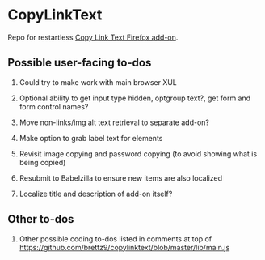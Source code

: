 # CopyLinkText

Repo for restartless [Copy Link Text Firefox add-on](https://addons.mozilla.org/firefox/addon/copy-link-text-4750/).

## Possible user-facing to-dos

1.  Could try to make work with main browser XUL

2.  Optional ability to get input type hidden, optgroup text?,
    get form and form control names?

3.  Move non-links/img alt text retrieval to separate add-on?

4.  Make option to grab label text for elements

5.  Revisit image copying and password copying (to avoid showing what
    is being copied)

6.  Resubmit to Babelzilla to ensure new items are also localized

7.  Localize title and description of add-on itself?

## Other to-dos

1.  Other possible coding to-dos listed in comments at top of <https://github.com/brettz9/copylinktext/blob/master/lib/main.js>
